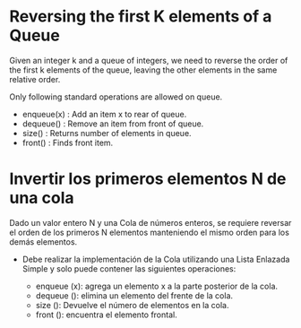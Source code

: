 # Reversing the first K elements of a Queue

Given an integer k and a queue of integers, we need to reverse the order of the first k elements of the queue, leaving the other elements 
in the same relative order.

Only following standard operations are allowed on queue.

* enqueue(x) : Add an item x to rear of queue.
* dequeue() : Remove an item from front of queue.
* size() : Returns number of elements in queue.
* front() : Finds front item.

# Invertir los primeros elementos N de una cola

Dado un valor entero N y una Cola de números enteros, se requiere reversar el orden de los primeros N elementos manteniendo el mismo orden 
para los demás elementos.
  * Debe realizar la implementación de la Cola utilizando una Lista Enlazada Simple y solo puede contener las siguientes operaciones:

    * enqueue (x): agrega un elemento x a la parte posterior de la cola.
    * dequeue (): elimina un elemento del frente de la cola.
    * size (): Devuelve el número de elementos en la cola.
    * front (): encuentra el elemento frontal.
